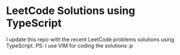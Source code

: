 # LeetCode Solutions using TypeScript

I update this repo with the recent LeetCode problems solutions using TypeScript.
PS: I use VIM for coding the solutions :p

